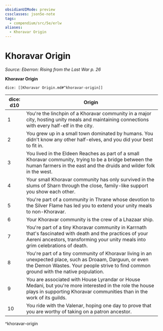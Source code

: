 ```yaml
---
obsidianUIMode: preview
cssclasses: json5e-note
tags:
  - compendium/src/5e/erlw
aliases:
  - Khoravar Origin
---
```

# Khoravar Origin
*Source: Eberron: Rising from the Last War p. 26* 

**Khoravar Origin**

`dice: [[Khoravar Origin.md#^khoravar-origin]]`

| dice: d10 | Origin |
|-----------|--------|
| 1 | You're the linchpin of a Khoravar community in a major city, hosting unity meals and maintaining connections with every half-elf in the city. |
| 2 | You grew up in a small town dominated by humans. You didn't know any other half-elves, and you did your best to fit in. |
| 3 | You lived in the Eldeen Reaches as part of a small Khoravar community, trying to be a bridge between the human farmers in the east and the druids and wilder folk in the west. |
| 4 | Your small Khoravar community has only survived in the slums of Sharn through the close, family-like support you show each other. |
| 5 | You're part of a community in Thrane whose devotion to the Silver Flame has led you to extend your unity meals to non-Khoravar. |
| 6 | Your Khoravar community is the crew of a Lhazaar ship. |
| 7 | You're part of a tiny Khoravar community in Karrnath that's fascinated with death and the practices of your Aereni ancestors, transforming your unity meals into grim celebrations of death. |
| 8 | You're part of a tiny community of Khoravar living in an unexpected place, such as Droaam, Darguun, or even the Demon Wastes. Your people strive to find common ground with the native population. |
| 9 | You are associated with House Lyrandar or House Medani, but you're more interested in the role the house plays in supporting Khoravar communities than in the work of its guilds. |
| 10 | You ride with the Valenar, hoping one day to prove that you are worthy of taking on a patron ancestor. |
^khoravar-origin
